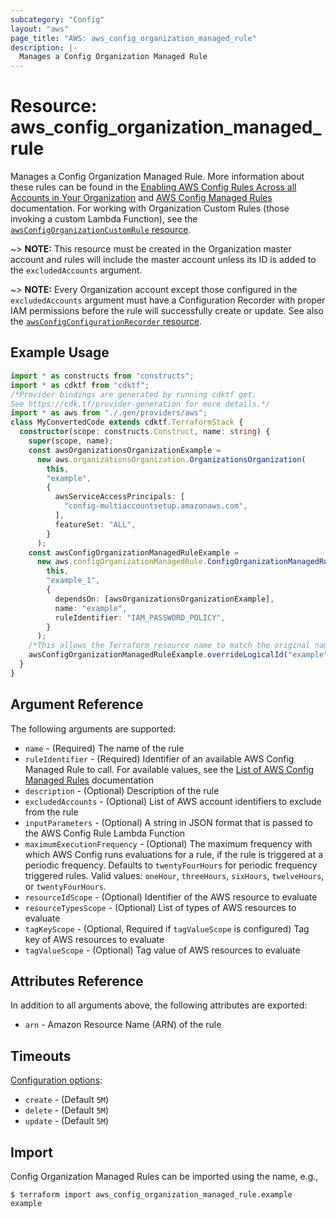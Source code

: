 ```yaml
---
subcategory: "Config"
layout: "aws"
page_title: "AWS: aws_config_organization_managed_rule"
description: |-
  Manages a Config Organization Managed Rule
---
```


# Resource: aws_config_organization_managed_rule

Manages a Config Organization Managed Rule. More information about these rules can be found in the [Enabling AWS Config Rules Across all Accounts in Your Organization](https://docs.aws.amazon.com/config/latest/developerguide/config-rule-multi-account-deployment.html) and [AWS Config Managed Rules](https://docs.aws.amazon.com/config/latest/developerguide/evaluate-config_use-managed-rules.html) documentation. For working with Organization Custom Rules (those invoking a custom Lambda Function), see the [`awsConfigOrganizationCustomRule` resource](/docs/providers/aws/r/config_organization_custom_rule.html).

~> **NOTE:** This resource must be created in the Organization master account and rules will include the master account unless its ID is added to the `excludedAccounts` argument.

~> **NOTE:** Every Organization account except those configured in the `excludedAccounts` argument must have a Configuration Recorder with proper IAM permissions before the rule will successfully create or update. See also the [`awsConfigConfigurationRecorder` resource](/docs/providers/aws/r/config_configuration_recorder.html).

## Example Usage

```typescript
import * as constructs from "constructs";
import * as cdktf from "cdktf";
/*Provider bindings are generated by running cdktf get.
See https://cdk.tf/provider-generation for more details.*/
import * as aws from "./.gen/providers/aws";
class MyConvertedCode extends cdktf.TerraformStack {
  constructor(scope: constructs.Construct, name: string) {
    super(scope, name);
    const awsOrganizationsOrganizationExample =
      new aws.organizationsOrganization.OrganizationsOrganization(
        this,
        "example",
        {
          awsServiceAccessPrincipals: [
            "config-multiaccountsetup.amazonaws.com",
          ],
          featureSet: "ALL",
        }
      );
    const awsConfigOrganizationManagedRuleExample =
      new aws.configOrganizationManagedRule.ConfigOrganizationManagedRule(
        this,
        "example_1",
        {
          dependsOn: [awsOrganizationsOrganizationExample],
          name: "example",
          ruleIdentifier: "IAM_PASSWORD_POLICY",
        }
      );
    /*This allows the Terraform resource name to match the original name. You can remove the call if you don't need them to match.*/
    awsConfigOrganizationManagedRuleExample.overrideLogicalId("example");
  }
}

```

## Argument Reference

The following arguments are supported:

* `name` - (Required) The name of the rule
* `ruleIdentifier` - (Required) Identifier of an available AWS Config Managed Rule to call. For available values, see the [List of AWS Config Managed Rules](https://docs.aws.amazon.com/config/latest/developerguide/managed-rules-by-aws-config.html) documentation
* `description` - (Optional) Description of the rule
* `excludedAccounts` - (Optional) List of AWS account identifiers to exclude from the rule
* `inputParameters` - (Optional) A string in JSON format that is passed to the AWS Config Rule Lambda Function
* `maximumExecutionFrequency` - (Optional) The maximum frequency with which AWS Config runs evaluations for a rule, if the rule is triggered at a periodic frequency. Defaults to `twentyFourHours` for periodic frequency triggered rules. Valid values: `oneHour`, `threeHours`, `sixHours`, `twelveHours`, or `twentyFourHours`.
* `resourceIdScope` - (Optional) Identifier of the AWS resource to evaluate
* `resourceTypesScope` - (Optional) List of types of AWS resources to evaluate
* `tagKeyScope` - (Optional, Required if `tagValueScope` is configured) Tag key of AWS resources to evaluate
* `tagValueScope` - (Optional) Tag value of AWS resources to evaluate

## Attributes Reference

In addition to all arguments above, the following attributes are exported:

* `arn` - Amazon Resource Name (ARN) of the rule

## Timeouts

[Configuration options](https://developer.hashicorp.com/terraform/language/resources/syntax#operation-timeouts):

* `create` - (Default `5M`)
* `delete` - (Default `5M`)
* `update` - (Default `5M`)

## Import

Config Organization Managed Rules can be imported using the name, e.g.,

```
$ terraform import aws_config_organization_managed_rule.example example
```

<!-- cache-key: cdktf-0.17.0-pre.15 input-7181ab20143ca25af33079509d274b4157e51567c577694fa0b606cec66971d7 -->